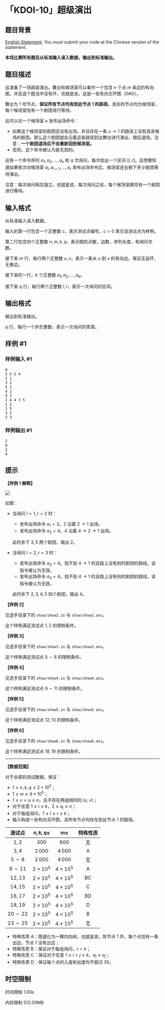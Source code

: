 # 「KDOI-10」超级演出

## 题目背景

[English Statement](https://www.luogu.com.cn/problem/T519360). You must submit your code at the Chinese version of the statement.

**本场比赛所有题目从标准输入读入数据，输出到标准输出。**

## 题目描述

巡准备了一场超级演出。舞台和候场室可以看作一个包含 $n$ 个点 $m$ 条边的有向图，并且这个图当中没有环，也就是说，这是一张有向无环图（DAG）。

舞台为 $1$ 号节点，**保证所有节点均有到达节点 $\bm 1$ 的路径**。其余的节点均为候场室，每个候场室恰有一个剧团进行等待。

巡可以对一个候场室 $u$ 发布出场命令：

- 如果这个候场室的剧团还没有出场，并且存在一条 $u\to 1$ 的路径上没有其余候场的剧团。那么这个剧团就会沿着这条路径到达舞台进行演出，随后退场。注意：**一个剧团退场后不会重新回到候场室。**
- 否则，这个命令被认为是无效的。

巡有一个命令序列 $a_1,a_2,\dots,a_k$ 和 $q$ 次询问，每次给出一个区间 $[l,r]$。巡想要知道如果依次对候场室 $a_l,a_{l+1},\dots,a_r$ 发布出场命令后，候场室还会剩下多少剧团等待演出。

注意：每次询问相互独立，也就是说，每次询问之前，每个候场室都恰有一个剧团进行等待。

## 输入格式

从标准输入读入数据。

输入的第一行包含一个正整数 $c$，表示测试点编号。$c=0$ 表示该测试点为样例。

第二行包含四个正整数 $n,m,k,q$，表示图的点数，边数，序列长度，和询问次数。

接下来 $m$ 行，每行两个正整数 $u,v$，表示一条从 $u$ 到 $v$ 的有向边。保证无自环，无重边。

接下来的一行，$k$ 个正整数 $a_1,a_2,\dots,a_k$。

接下来 $q$ 行，每行两个正整数 $l,r$，表示一次询问的区间。

## 输出格式

输出到标准输出。

$q$ 行，每行一个非负整数，表示一次询问的答案。

## 样例 #1

### 样例输入 #1

```
0
5 5 5 4
2 1
3 1
5 1
4 2
4 3
2 4 4 3 5
1 2
1 5
3 5
2 3
```

### 样例输出 #1

```
2
0
2
4
```

## 提示

**【样例 1 解释】**

![](https://cdn.luogu.com.cn/upload/image_hosting/2a4qed7w.png)

如图：

- 当询问 $l=1,r=2$ 时：
	- 发布出场命令 $a_1=2$。$2$ 沿着 $2\to 1$ 出场。
   - 发布出场命令 $a_2=4$。$4$ 沿着 $4\to 2\to 1$ 出场。
   
   此时余下 $3,5$ 两个剧团，输出 $2$。
   
- 当询问 $l=2,r=3$ 时：
	- 发布出场命令 $a_2=4$。找不到 $4\to 1$ 的且路上没有别的剧团的路线，该指令被认为无效。
   - 发布出场命令 $a_3=4$。找不到 $4\to 1$ 的且路上没有别的剧团的路线，该指令被认为无效。
   
   此时余下 $2,3,4,5$ 四个剧团，输出 $4$。
  
**【样例 2】**

见选手目录下的 `show/show2.in` 与 `show/show2.ans`。

这个样例满足测试点 $1,2$ 的限制条件。

**【样例 3】**

见选手目录下的 `show/show3.in` 与 `show/show3.ans`。

这个样例满足测试点 $5\sim 8$ 的限制条件。

**【样例 4】**

见选手目录下的 `show/show4.in` 与 `show/show4.ans`。

这个样例满足测试点 $9\sim 11$ 的限制条件。

**【样例 5】**

见选手目录下的 `show/show5.in` 与 `show/show5.ans`。

这个样例满足测试点 $12,13$ 的限制条件。


**【样例 6】**

见选手目录下的 `show/show6.in` 与 `show/show6.ans`。

这个样例满足测试点 $18,19$ 的限制条件。

***

**【数据范围】**

对于全部的测试数据，保证：

- $1\leq n,k,q\leq2\times10^5$；
- $1\leq m\leq4\times10^5$；
- $1\leq v<u\leq n$，且不存在两组相同的 $(u,v)$；
- 对于任意 $1\le i\le k$，$2\leq a_i\leq n$；
- 对于每组询问，$1\leq l\leq r\leq k$；
- 输入构成一张有向无环图，且所有节点均存在到达节点 $1$ 的路径。

| 测试点 | $n,k,q\leq$ | $m\leq$ | 特殊性质 |
|:--:|:--:|:--:|:--:|
| $1,2$ | $300$ | $600$ | 无 |
| $3,4$ | $2\,000$ | $4\,000$ | A |
| $5\sim 8$ | $2\,000$ | $4\,000$ | 无 |
| $9\sim 11$ | $2\times10^5$ | $4\times10^5$ | A |
| $12,13$ | $2\times10^5$ | $4\times10^5$ | BC |
| $14,15$ | $2\times10^5$ | $4\times10^5$ | C |
| $16,17$ | $2\times10^5$ | $4\times10^5$ | BD |
| $18,19$ | $2\times10^5$ | $4\times10^5$ | D |
| $20\sim 22$ | $2\times10^5$ | $4\times10^5$ | B |
| $23\sim 25$ | $2\times10^5$ | $4\times10^5$ | 无 |

- 特殊性质 A：图退化为一棵内向树，也就是说，除节点 $1$ 外，每个点恰有一条出边，节点 $1$ 没有出边；
- 特殊性质 B：保证对于每组询问，$r=k$；
- 特殊性质 C：保证对于任意 $1\leq i< j\leq k$，$a_i\neq a_j$；
- 特殊性质 D：保证每个点的入度和出度均不超过 $30$。

## 时空限制



时间限制
1.00s

内存限制
512.00MB